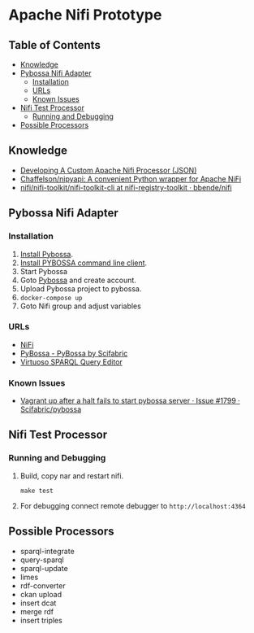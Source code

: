 # Apache Nifi Prototype

## Table of Contents

- [Knowledge](#knowledge)
- [Pybossa Nifi Adapter](#pybossa-nifi-adapter)
  - [Installation](#installation)
  - [URLs](#urls)
  - [Known Issues](#known-issues)
- [Nifi Test Processor](#nifi-test-processor)
  - [Running and Debugging](#running-and-debugging)
- [Possible Processors](#possible-processors)

## Knowledge

- [Developing A Custom Apache Nifi Processor (JSON)](http://www.nifi.rocks/developing-a-custom-apache-nifi-processor-json/)
- [Chaffelson/nipyapi: A convenient Python wrapper for Apache NiFi](https://github.com/Chaffelson/nipyapi)
- [nifi/nifi-toolkit/nifi-toolkit-cli at nifi-registry-toolkit · bbende/nifi](https://github.com/bbende/nifi/tree/nifi-registry-toolkit/nifi-toolkit/nifi-toolkit-cli)

## Pybossa Nifi Adapter

### Installation

1. [Install Pybossa](https://docs.pybossa.com/installation/vagrant/).
2. [Install PYBOSSA command line client](https://github.com/Scifabric/pbs).
3. Start Pybossa
4. Goto [Pybossa](http://localhost:5000/) and create account.
5. Upload Pybossa project to pybossa.
6. `docker-compose up`
7. Goto Nifi group and adjust variables

### URLs

- [NiFi](http://localhost:9090/nifi/)
- [PyBossa - PyBossa by Scifabric](http://localhost:5000/)
- [Virtuoso SPARQL Query Editor](http://localhost:8890/sparql)

### Known Issues

- [Vagrant up after a halt fails to start pybossa server · Issue #1799 · Scifabric/pybossa](https://github.com/Scifabric/pybossa/issues/1799)

## Nifi Test Processor

### Running and Debugging

1. Build, copy nar and restart nifi.
   ```
   make test
   ```
2. For debugging connect remote debugger to `http://localhost:4364`

## Possible Processors

- sparql-integrate
- query-sparql
- sparql-update
- limes
- rdf-converter
- ckan upload
- insert dcat
- merge rdf
- insert triples
